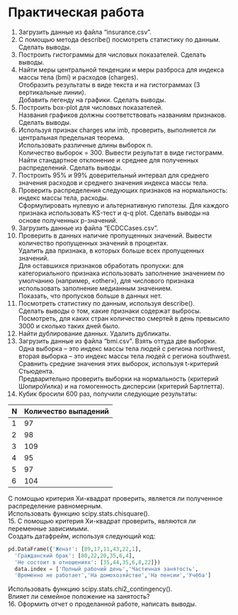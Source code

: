 # Практическая работа
1. Загрузить данные из файла “insurance.csv”.  
2. С помощью метода describe() посмотреть статистику по данным. Сделать выводы.  
3. Построить гистограммы для числовых показателей. Сделать выводы.  
4. Найти меры центральной тенденции и меры разброса для индекса массы тела (bmi) и расходов (charges).  
Отобразить результаты в виде текста и на гистограммах (3 вертикальные линии).  
Добавить легенду на графики. Сделать выводы.  
5. Построить box-plot для числовых показателей.  
Названия графиков должны соответствовать названиям признаков. Сделать выводы.  
6. Используя признак charges или imb, проверить, выполняется ли центральная предельная теорема.  
Использовать различные длины выборок n.  
Количество выборок = 300. Вывести результат в виде гистограмм.  
Найти стандартное отклонение и среднее для полученных распределений. Сделать выводы.  
7. Построить 95% и 99% доверительный интервал для среднего значения расходов и среднего значения индекса массы тела.  
8. Проверить распределения следующих признаков на нормальность: индекс массы тела, расходы.  
Сформулировать нулевую и альтернативную гипотезы. Для каждого признака использовать KS-тест и q-q plot. Сделать выводы на основе полученных p-значений.  
9. Загрузить данные из файла “ECDCCases.csv”.  
10. Проверить в данных наличие пропущенных значений. Вывести количество пропущенных значений в процентах.  
Удалить два признака, в которых больше всех пропущенных значений.  
Для оставшихся признаков обработать пропуски: для категориального признака использовать заполнение значением по умолчанию (например, «other»), для числового признака использовать заполнение медианным значением.  
Показать, что пропусков больше в данных нет.  
11. Посмотреть статистику по данным, используя describe().  
Сделать выводы о том, какие признаки содержат выбросы.  
Посмотреть, для каких стран количество смертей в день превысило 3000 и сколько таких дней было.  
12. Найти дублирование данных. Удалить дубликаты.
13. Загрузить данные из файла “bmi.csv”. Взять оттуда две выборки.  
Одна выборка – это индекс массы тела людей c региона northwest, вторая выборка – это индекс массы тела людей с региона southwest.  
Сравнить средние значения этих выборок, используя t-критерий Стьюдента.  
Предварительно проверить выборки на нормальность (критерий ШопироУилка) и на гомогенность дисперсии (критерий Бартлетта).
14. Кубик бросили 600 раз, получили следующие результаты:    

| **N** | **Количество выпадений** |  
| :---- | :----------------------- |
| 1     | 97                       |
| 2     | 98                       |
| 3     | 109                      |
| 4     | 95                       |
| 5     | 97                       |
| 6     | 104                      |

С помощью критерия Хи-квадрат проверить, является ли полученное распределение равномерным.  
Использовать функцию scipy.stats.chisquare().  
15. С помощью критерия Хи-квадрат проверить, являются ли переменные зависимыми.  
Создать датафрейм, используя следующий код:
```python
pd.DataFrame({'Женат': [89,17,11,43,22,1],
  'Гражданский брак': [80,22,20,35,6,4],
  'Не состоит в отношениях': [35,44,35,6,8,22]})
  data.index = ['Полный рабочий день','Частичная занятость',
  'Временно не работает','На домохозяйстве','На пенсии','Учёба']
```
Использовать функцию scipy.stats.chi2_contingency().  
Влияет ли семейное положение на занятость?  
16. Оформить отчет о проделанной работе, написать выводы.
